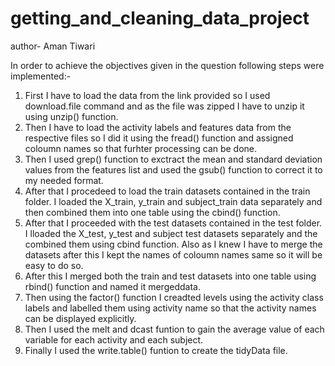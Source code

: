 # getting_and_cleaning_data_project
author- Aman Tiwari

In order to achieve the objectives given in the question following steps were implemented:-
1. First I have to load the data from the link provided so I used download.file command and as the file was zipped I have to unzip it using unzip() function.
2. Then I have to load the activity labels and features data from the respective files so I did it using the fread() function and assigned coloumn names so that
   furhter processing can be done.
3. Then I used grep() function to exctract the mean and standard deviation values from the features list and used the gsub() function to correct it to my needed
   format.
4. After that I procedeed to load the train datasets contained in the train folder. I loaded the X_train, y_train and subject_train data separately and then 
   combined them into one table using the cbind() function.
5. After that I proceeded with the test datasets contained in the test folder. I lloaded the X_test, y_test and subject test datasets separately and the combined 
   them using cbind function. Also as I knew I have to merge the datasets after this I kept the names of coloumn names same so it will be easy to do so.
6. After this I merged both the train and test datasets into one table using rbind() function and named it mergeddata.
7. Then using the factor() function I creadted levels using the activity class labels and labelled them using activity name so that the activity names can be 
   displayed explicitly.
8. Then I used the melt and dcast funtion to gain the average value of each variable for each activity and each subject.
9. Finally I used the write.table() funtion to create the tidyData file. 
